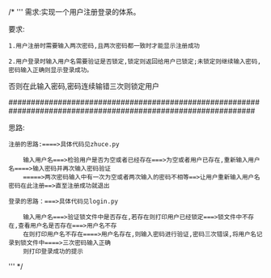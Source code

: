 /*
'''
需求:实现一个用户注册登录的体系。

要求:

	1.用户注册时需要输入两次密码,且两次密码都一致时才能显示注册成功

	2.用户登录时输入用户名需要验证是否锁定,锁定则返回给用户已锁定;未锁定则继续输入密码,密码输入正确则显示登录成功。
否则在此输入密码,密码连续输错三次则锁定用户

###############################################################################################################

思路:

	注册的思路:====>具体代码见zhuce.py

		输入用户名===>检验用户是否为空或者已经存在===>为空或者用户已存在,重新输入用户名====>输入密码并再次输入密码验证
		=====>两次密码输入中有一次为空或者两次输入的密码不相等==>让用户重新输入用户名密码在此注册==>直至注册成功就退出

	登录的思路：===>具体代码见login.py

		输入用户名===>验证锁文件中是否存在,若存在则打印用户已经锁定===>锁文件中不存在,查看用户名是否存在===>用户名不存
		在则打印用户名不存在====>用户名存在,则输入密码进行验证,密码三次错误,将用户名记录到锁文件中====>三次密码输入正确
		则打印登录成功的提示
'''
*/
